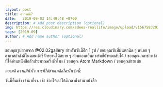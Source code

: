 ```yaml
---
layout: post
title: อากาศดี?
date:   2019-09-03 14:49:48 +0700
description: # Add post description (optional)
img: https://res.cloudinary.com/sdees-reallife/image/upload/v1567583293/line_25142840493671.jpg # Add image post (optional)
tags: [2019-09]
author: # Add name author (optional)
---
```

ขอบคุณรูปสวยจาก @02.02gallery สำหรับวันนี้อีก 1 รูป / ขอบคุณวันที่ฝนตกนิด ๆ หน่อย ๆ อากาศกำลังดีในตอนเช้าขี่จักรยานได้สบาย ๆ ส่วนตอนเย็นกางร่มก็ยังพอกลับได้ / ขอบคุณเวลาช่วงเช้าที่ได้อ่านหนังสือสักประมาณครึ่งชั่วโมง / ขอบคุณ Atom Markdown / ขอบคุณข้าวแต๋น

<i class="fa fa-child" style="color:plum"></i>

*ความดี ความมีน้ำใจ การที่ได้ช่วยเหลือใครในวันนี้*:

วันนี้ตื่นเช้า เข้ามาที่รง. เช้า ช่วยให้เราได้มีเวลานั่งอ่านหนังสือ
